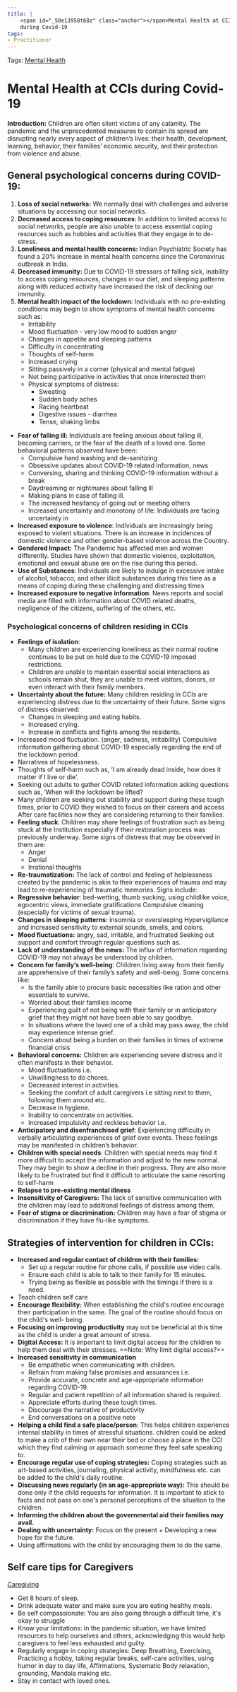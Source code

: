 ```yaml
---
title: |
    <span id="_50e13958t68z" class="anchor"></span>Mental Health at CCIs
    during Covid-19
tags: 
- Practitioner
---
```


Tags: [Mental Health](Mental%20Health) 
# Mental Health at CCIs during Covid-19

**Introduction:** Children are often silent victims of any calamity. The pandemic and the unprecedented measures to contain its spread are disrupting nearly every aspect of children’s lives: their health, development, learning, behavior, their families’ economic security, and their protection from violence and abuse.


## General psychological concerns during COVID-19:
1. **Loss of social networks:** We normally deal with challenges and adverse situations by accessing our social networks.
2. **Decreased access to coping resources**: In addition to limited access to social networks, people are also unable to access essential coping resources such as hobbies and activities that they engage in to de-stress.
3. **Loneliness and mental health concerns:** Indian Psychiatric Society has found a 20% increase in mental health concerns since the Coronavirus outbreak in India.
4. **Decreased immunity:** Due to COVID-19 stressors of falling sick, inability to access coping resources, changes in our diet, and sleeping patterns along with reduced activity have increased the risk of declining our immunity.
5. **Mental health impact of the lockdown**: Individuals with no pre-existing conditions may begin to show symptoms of mental health concerns such as:
	* Irritability
	* Mood fluctuation - very low mood to sudden anger
	* Changes in appetite and sleeping patterns
	* Difficulty in concentrating
	* Thoughts of self-harm
	* Increased crying
	* Sitting passively in a corner (physical and mental fatigue)
	* Not being participative in activities that once interested them
	* Physical symptoms of distress:
	    * Sweating 
	    * Sudden body aches 
	    * Racing heartbeat 
	    * Digestive issues - diarrhea 
	    * Tense, shaking limbs
* **Fear of falling ill:** Individuals are feeling anxious about falling ill, becoming carriers, or the fear of the death of a loved one. Some behavioral patterns observed have been:
    * Compulsive hand washing and de-sanitizing
    * Obsessive updates about COVID-19 related information, news
    * Conversing, sharing and thinking COVID-19 information without a break
    * Daydreaming or nightmares about falling ill
    * Making plans in case of falling ill.
    * The increased hesitancy of going out or meeting others
    * Increased uncertainty and monotony of life: Individuals are facing uncertainty in
* **Increased exposure to violence**: Individuals are increasingly being exposed to violent situations. There is an increase in incidences of domestic violence and other gender-based violence across the Country.
* **Gendered Impact:** The Pandemic has affected men and women differently. Studies have shown that domestic violence, exploitation, emotional and sexual abuse are on the rise during this period.
* **Use of Substances**: Individuals are likely to indulge in excessive intake of alcohol, tobacco, and other illicit substances during this time as a means of coping during these challenging and distressing times
* **Increased exposure to negative information**: News reports and social media are filled with information about COVID related deaths, negligence of the citizens, suffering of the others, etc.


### Psychological concerns of children residing in CCIs
* **Feelings of isolation**: 
    * Many children are experiencing loneliness as their normal routine continues to be put on hold due to the COVID-19 imposed restrictions. 
    * Children are unable to maintain essential social interactions as schools remain shut, they are unable to meet visitors, donors, or even interact with their family members.
* **Uncertainty about the future:** Many children residing in CCIs are experiencing distress due to the uncertainty of their future. Some signs of distress observed:
    * Changes in sleeping and eating habits.
    * Increased crying.
    * Increase in conflicts and fights among the residents.
* Increased mood fluctuation. (anger, sadness, irritability) Compulsive information gathering about COVID-19 especially regarding the end of the lockdown period.
* Narratives of hopelessness.
* Thoughts of self-harm such as, ‘I am already dead inside, how does it matter if I live or die’.
* Seeking out adults to gather COVID related information asking questions such as, ‘When will the lockdown be lifted?
* Many children are seeking out stability and support during these tough times, prior to COVID they wished to focus on their careers and access After care facilities now they are considering returning to their families.
* **Feeling stuck**: Children may share feelings of frustration such as being stuck at the Institution especially if their restoration process was previously underway. Some signs of distress that may be observed in them are:
	* Anger 
	* Denial 
	* Irrational thoughts
* **Re-traumatization:** The lack of control and feeling of helplessness created by the pandemic is akin to their experiences of trauma and may lead to re-experiencing of traumatic memories. Signs include: 
* **Regressive behavior**: bed-wetting, thumb sucking, using childlike voice, egocentric views, immediate gratifications Compulsive cleaning (especially for victims of sexual trauma).
* **Changes in sleeping patterns**: insomnia or oversleeping Hypervigilance and increased sensitivity to external sounds, smells, and colors.
* **Mood fluctuations:** angry, sad, irritable, and frustrated Seeking out support and comfort through regular questions such as.
* **Lack of understanding of the news:** The influx of information regarding COVID-19 may not always be understood by children.
* **Concern for family’s well-being**: Children living away from their family are apprehensive of their family’s safety and well-being. Some concerns like: 
	* Is the family able to procure basic necessities like ration and other essentials to survive.
	* Worried about their families income
	* Experiencing guilt of not being with their family or in anticipatory grief that they might not have been able to say goodbye.
	* In situations where the loved one of a child may pass away, the child may experience intense grief.
	* Concern about being a burden on their families in times of extreme financial crisis 
* **Behavioral concerns:** Children are experiencing severe distress and it often manifests in their behavior.
	* Mood fluctuations i.e.
	* Unwillingness to do chores.
	* Decreased interest in activities.
	* Seeking the comfort of adult caregivers i.e sitting next to them, following them around etc.
	* Decrease in hygiene.
	* Inability to concentrate on activities.
	* Increased impulsivity and reckless behavior i.e.
* **Anticipatory and disenfranchised grief**: Experiencing difficulty in verbally articulating experiences of grief over events. These feelings may be  manifested in children’s behavior.
* **Children with special needs**: Children with special needs may find it more difficult to accept the information and adjust to the new normal. They may begin to show a decline in their progress. They are also more likely to be frustrated but find it difficult to articulate the same resorting to self-harm
* **Relapse to pre-existing mental illness**
* **Insensitivity of Caregivers:** The lack of sensitive communication with the children may lead to additional feelings of distress among them.
* **Fear of stigma or discrimination:** Children may have a fear of stigma or discrimination if they have flu-like symptoms.


## Strategies of intervention for children in CCIs:
* **Increased and regular contact of children with their families:**
    * Set up a regular routine for phone calls, if possible use video calls.
    * Ensure each child is able to talk to their family for 15 minutes.
    * Trying being as flexible as possible with the timings if there is a need.
* Teach children self care
* **Encourage flexibility:** When establishing the child's routine encourage their participation in the same. The goal of the routine should focus on the child's well- being.
* **Focusing on improving productivity** may not be beneficial at this time as the child is under a great amount of stress.
* **Digital Access:** It is important to limit digital access for the children to help them deal with their stresses. ==Note: Why limit digital access?==
* **Increased sensitivity in communication**
	* Be empathetic when communicating with children.
	* Refrain from making false promises and assurances i.e.
	* Provide accurate, concrete and age-appropriate information regarding COVID-19.
	* Regular and patient repetition of all information shared is required.
	* Appreciate efforts during these tough times.
	* Discourage the narrative of productivity 
	* End conversations on a positive note
* **Helping a child find a safe place/person**: This helps children experience internal stability in times of stressful situations. children could be asked to make a crib of their own near their bed or choose a place in the CCI which they find calming or approach someone they feel safe speaking to.
* **Encourage regular use of coping strategies:** Coping strategies such as art-based activities, journaling, physical activity, mindfulness etc. can be added to the child's daily routine.
* **Discussing news regularly (in an age-appropriate way):** This should be done only if the child requests for information. It is important to stick to facts and not pass on one's personal perceptions of the situation to the children.
* **Informing the children about the governmental aid their families may avail.**
* **Dealing with uncertainty:** Focus on the present + Developing a new hope for the future.
* Using affirmations with the child by encouraging them to do the same.


## Self care tips for Caregivers
[Caregiving](Volume%201/Roll%20Ups/Caregiving.md)
* Get 8 hours of sleep.
* Drink adequate water and make sure you are eating healthy meals.
* Be self compassionate: You are also going through a difficult time, it's okay to struggle
* Know your limitations: In the pandemic situation, we have limited resources to help ourselves and others, acknowledging this would help caregivers to feel less exhausted and guilty.
* Regularly engage in coping strategies: Deep Breathing, Exercising, Practicing a hobby, taking regular breaks, self-care activities, using humor in day to day life, Affirmations, Systematic Body relaxation, grounding, Mandala making etc.
* Stay in contact with loved ones.
